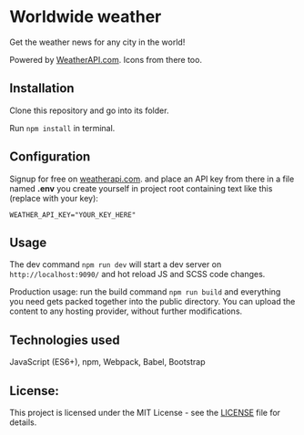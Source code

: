 # Worldwide weather

Get the weather news for any city in the world!

Powered by [WeatherAPI.com](https://www.weatherapi.com/). Icons from there too.

## Installation

Clone this repository and go into its folder.

Run `npm install` in terminal.

## Configuration

Signup for free on [weatherapi.com](https://www.weatherapi.com/). and place an API key from there in a file named **.env** you create yourself in project root containing text like this (replace with your key):

```
WEATHER_API_KEY="YOUR_KEY_HERE"
```

## Usage

The dev command `npm run dev` will start a dev server on `http://localhost:9090/` and hot reload JS and SCSS code changes.

Production usage: run the build command `npm run build` and everything you need gets packed together into the public directory. You can upload the content to any hosting provider, without further modifications.

## Technologies used

JavaScript (ES6+), npm, Webpack, Babel, Bootstrap

## License:

This project is licensed under the MIT License - see the [LICENSE](LICENSE) file for details.
